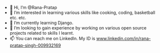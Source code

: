 - 👋 Hi, I’m @Rana-Pratap
- 👀 I’m interested in learning various skills like cooking, coding, basketball etc. etc.
- 🌱 I’m currently learning Django.
- 💞️ I’m looking to gain experience by working on various open source projects related to skills I learnt.
- 📫 You can reach me on LinkedIn. My ID is www.linkedin.com/in/rana-pratap-singh-009932169

<!---
Rana-Pratap/Rana-Pratap is a ✨ special ✨ repository because its `README.md` (this file) appears on your GitHub profile.
You can click the Preview link to take a look at your changes.
--->
